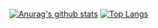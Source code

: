 [![Anurag's github stats](https://github-readme-stats.vercel.app/api?username=chowisely&count_private=true&show_icons=true&theme=radical)](https://github.com/anuraghazra/github-readme-stats)
[![Top Langs](https://github-readme-stats.vercel.app/api/top-langs/?username=chowisely&layout=compact)](https://github.com/anuraghazra/github-readme-stats)
